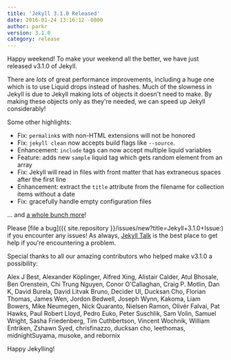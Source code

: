 ```yaml
---
title: 'Jekyll 3.1.0 Released'
date: 2016-01-24 13:16:12 -0800
author: parkr
version: 3.1.0
category: release
---
```


Happy weekend! To make your weekend all the better, we have just released
v3.1.0 of Jekyll.

There are _lots_ of great performance improvements, including a huge one
which is to use Liquid drops instead of hashes. Much of the slowness in
Jekyll is due to Jekyll making lots of objects it doesn't need to make.
By making these objects only as they're needed, we can speed up Jekyll
considerably!

Some other highlights:

* Fix: `permalink`s with non-HTML extensions will not be honored
* Fix: `jekyll clean` now accepts build flags like `--source`.
* Enhancement: `include` tags can now accept multiple liquid variables
* Feature: adds new `sample` liquid tag which gets random element from an array
* Fix: Jekyll will read in files with front matter that has extraneous
spaces after the first line
* Enhancement: extract the `title` attribute from the filename for
collection items without a date
* Fix: gracefully handle empty configuration files

... and [a whole bunch more](/docs/history/#v3-1-0)!

Please [file a bug]({{ site.repository }}/issues/new?title=Jekyll+3.1.0+Issue:)
if you encounter any issues! As always, [Jekyll Talk](https://talk.jekyllrb.com)
is the best place to get help if you're encountering a problem.

Special thanks to all our amazing contributors who helped make v3.1.0 a
possibility:

Alex J Best, Alexander Köplinger, Alfred Xing, Alistair Calder, Atul
Bhosale, Ben Orenstein, Chi Trung Nguyen, Conor O'Callaghan, Craig P.
Motlin, Dan K, David Burela, David Litvak Bruno, Decider UI, Ducksan Cho,
Florian Thomas, James Wen, Jordon Bedwell, Joseph Wynn, Kakoma, Liam
Bowers, Mike Neumegen, Nick Quaranto, Nielsen Ramon, Olivér Falvai, Pat
Hawks, Paul Robert Lloyd, Pedro Euko, Peter Suschlik, Sam Volin, Samuel
Wright, Sasha Friedenberg, Tim Cuthbertson, Vincent Wochnik, William
Entriken, Zshawn Syed, chrisfinazzo, ducksan cho, leethomas,
midnightSuyama, musoke, and rebornix

Happy Jekylling!
